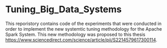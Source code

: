 # Tuning_Big_Data_Systems
This reporistory contains code of the experiments that were conducted in order to implement the new systemtic tuning methodology for the Apache Spark System.
This new methodology was proposed to this thesis https://www.sciencedirect.com/science/article/pii/S2214579617300114.
